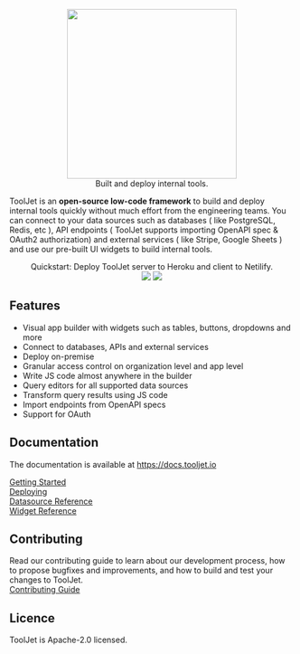 <p align="center">
  <img src="https://app.tooljet.io/images/logo-text.svg" width="300" />
  <br/>
  Built and deploy internal tools.
</p>


ToolJet is an **open-source low-code framework** to build and deploy internal tools quickly without much effort from the engineering teams. You can connect to your data sources such as databases ( like PostgreSQL, Redis, etc ), API endpoints ( ToolJet supports importing OpenAPI spec & OAuth2 authorization) and external services ( like Stripe, Google Sheets ) and use our pre-built UI widgets to build internal tools.

<p align="center">
Quickstart: Deploy ToolJet server to Heroku and client to Netilify.  <br>
<a href="https://heroku.com/deploy?template=https://github.com/tooljet/tooljet/tree/main"><img src="https://www.herokucdn.com/deploy/button.svg" /></a>
  <a href="https://app.netlify.com/start/deploy?repository=https://github.com/tooljet/tooljet/tree/main"><img src="https://www.netlify.com/img/deploy/button.svg" /></a>
</P>

## Features

- Visual app builder with widgets such as tables, buttons, dropdowns and more
- Connect to databases, APIs and external services
- Deploy on-premise
- Granular access control on organization level and app level
- Write JS code almost anywhere in the builder
- Query editors for all supported data sources
- Transform query results using JS code 
- Import endpoints from OpenAPI specs 
- Support for OAuth

## Documentation
The documentation is available at https://docs.tooljet.io 

[Getting Started](https://docs.tooljet.io)<br>
[Deploying](https://docs.tooljet.io)<br>
[Datasource Reference](https://docs.tooljet.io)<br>
[Widget Reference](https://docs.tooljet.io)


## Contributing
Read our contributing guide to learn about our development process, how to propose bugfixes and improvements, and how to build and test your changes to ToolJet. <br>
[Contributing Guide](https://docs.tooljet.io/contributing-guide/setup/docker)

## Licence
ToolJet is Apache-2.0 licensed.
